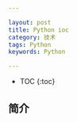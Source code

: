 ```yaml
---

layout: post
title: Python ioc
category: 技术
tags: Python
keywords: Python

---
```


* TOC
{:toc}

## 简介
